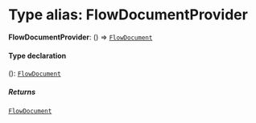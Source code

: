 # Type alias: FlowDocumentProvider

**FlowDocumentProvider**: () => [`FlowDocument`](/auto-docs/fixed-layout-editor/classes/FlowDocument.md)

#### Type declaration

(): [`FlowDocument`](/auto-docs/fixed-layout-editor/classes/FlowDocument.md)

##### Returns

[`FlowDocument`](/auto-docs/fixed-layout-editor/classes/FlowDocument.md)
